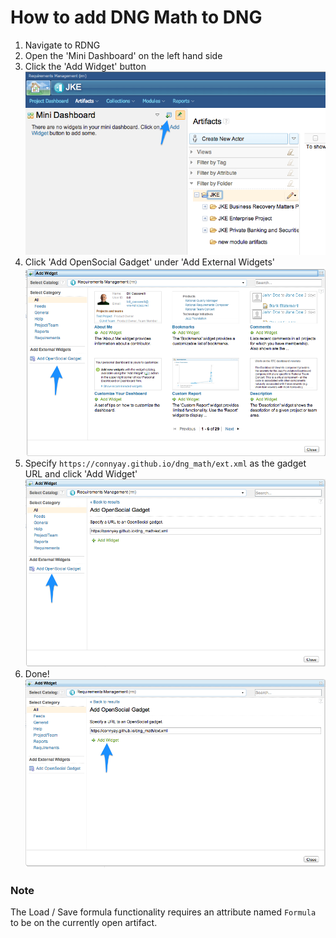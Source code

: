 How to add DNG Math to DNG
========

1) Navigate to RDNG  
2) Open the 'Mini Dashboard' on the left hand side  
3) Click the 'Add Widget' button  
![Click the 'Add Widget' button](img/1.png?raw=true)  
4) Click 'Add OpenSocial Gadget' under 'Add External Widgets'  
![Click 'Add OpenSocial Gadget' under 'Add External Widgets'](img/2.png?raw=true)  
5) Specify `https://connyay.github.io/dng_math/ext.xml` as the gadget URL and click 'Add Widget'  
![Specify `https://connyay.github.io/dng_math/ext.xml` as the gadget URL and click 'Add Widget'](img/3.png?raw=true)  
6) Done!  
![Done!](img/4.png?raw=true)  

### Note
The Load / Save formula functionality requires an attribute named `Formula` to be on the currently open artifact.
